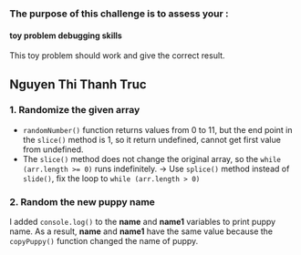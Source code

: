 ### The purpose of this challenge is to assess your : 

#### toy problem debugging skills

This toy problem should work and give the correct result.

## Nguyen Thi Thanh Truc

### 1. Randomize the given array
- `randomNumber()` function returns values from 0 to 11, but the end point in the `slice()` method is 1, so it return undefined, cannot get first value from undefined.
- The `slice()` method does not change the original array, so the `while (arr.length >= 0)` runs indefinitely.
&#8594; Use `splice()` method instead of `slide()`, fix the loop to `while (arr.length > 0)`

### 2. Random the new puppy name
I added `console.log()` to the **name** and **name1** variables to print puppy name. 
As a result, **name** and **name1** have the same value because the `copyPuppy()` function changed the name of puppy.